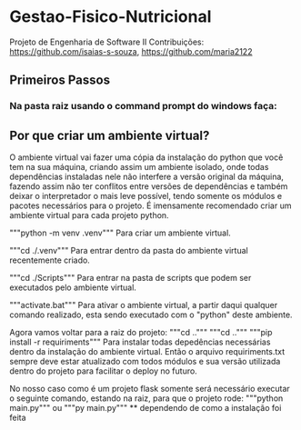 # Gestao-Fisico-Nutricional
Projeto de Engenharia de Software II
Contribuições: https://github.com/isaias-s-souza, https://github.com/maria2122

## Primeiros Passos
### Na pasta raiz usando o command prompt do windows faça:
## Por que criar um ambiente virtual?
O ambiente virtual vai fazer uma cópia da instalação do python que você tem na sua máquina, criando assim um ambiente isolado, onde todas dependências instaladas nele não interfere a versão original da máquina, fazendo assim não ter conflitos entre versões de dependências e também deixar o interpretador o mais leve possível, tendo somente os módulos e pacotes necessários para o projeto. É imensamente recomendado criar um ambiente virtual para cada projeto python.

"""python -m venv .venv""" Para criar um ambiente virtual.

"""cd ./.venv""" Para entrar dentro da pasta do ambiente virtual recentemente criado.

"""cd ./Scripts""" Para entrar na pasta de scripts que podem ser executados pelo ambiente virtual.

"""activate.bat""" Para ativar o ambiente virtual, a partir daqui qualquer comando realizado, esta sendo executado com o "python" deste ambiente.

Agora vamos voltar para a raiz do projeto:
"""cd .."""
"""cd .."""
"""pip install -r requiriments""" Para instalar todas depedências necessárias dentro da instalação do ambiente virtual.
    Então o arquivo requiriments.txt sempre deve estar atualizado com todos módulos e sua versão utilizada dentro do projeto para facilitar o deploy no futuro.

No nosso caso como é um projeto flask somente será necessário executar o seguinte comando, estando na raiz, para que o projeto rode:
"""python main.py"""
ou 
"""py main.py""" ** dependendo de como a instalação foi feita



